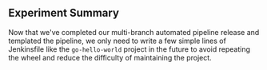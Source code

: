 ## Experiment Summary

Now that we've completed our multi-branch automated pipeline release and templated the pipeline, we only need to write a few simple lines of Jenkinsfile like the `go-hello-world` project in the future to avoid repeating the wheel and reduce the difficulty of maintaining the project.
